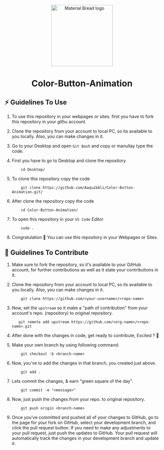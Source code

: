 <p align="center">
  <img width="200" src="http://material-bread.org/logo-shadow.svg" alt="Material Bread logo">
</p>
<h1 align="center">Color-Button-Animation</h1>

## ⚡️ Guidelines To Use
1. To use this repository in your webpages or sites. first you have to fork this repository in your githu account.

2.  Clone the repository from your account to local PC, so its available to you locally. Also, you can make changes in it.

3. Go to your Desktop and open `Git Bash` and copy or manullay type the code.

4. First you have to go to Desktop and clone the repository

    ```
        cd Desktop/
    ```
5. To clone this repository copy the code
    
    ```
        git clone https://github.com/AaquibAli/Color-Button-Animation.git/
    ```
 6. After clone the repository copy the code   
    
    ```
        cd Color-Button-Animation/
    ```  
7. To open this repository in your `VS Code` Editor 
    
    ```
        code .
    ```
    
8. Congratulation 🎉 You can use this repository in your Webpages or Sites.    


## :page_with_curl: Guidelines To Contribute 
1. Make sure to fork the repository, so it's available to your GitHub account, for further contributions as well as it state your contributions in it.


2. Clone the repository from your account to local PC, so its available to you locally. Also, you can make changes in it.

    ```
        git clone https://github.com/<your-username>/<repo-name>
    ```

3. Now, set the `upstream` so it make a "path of contribution" from your account's repo. (repository) to original repository.


    ```
       git remote add upstream https://github.com/<org-name>/<repo-name>.git
    ```

4. After done with the changes in code, get ready to contribute, Excited ? :star_struck: 

5. Make your own branch by using following command:
    ```
        git checkout -b <branch-name>
    ```

6. Now, you've to add the changes in that branch, you created just above.
    ```
        git add .
    ```
7. Lets commit the changes, & earn "green square of the day".
    ```
        git commit -m "<message>"
    ```
8. Now, just push the changes from your repo. to original repository.
    ```
        git push origin <branch-name>
    ```
9. Once you've committed and pushed all of your changes to GitHub, go to the page for your fork on GitHub, select your development branch, and click the pull request button. If you need to make any adjustments to your pull request, just push the updates to GitHub. Your pull request will automatically track the changes in your development branch and update it.

